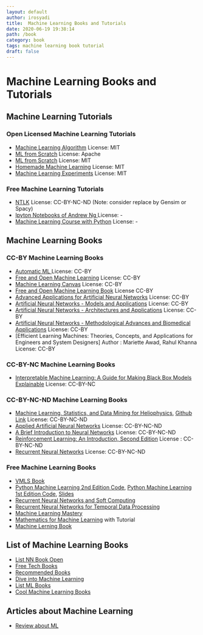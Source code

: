 ```yaml
---
layout: default
author: irosyadi
title:  Machine Learning Books and Tutorials
date: 2020-06-19 19:38:14
path: /book
category: book
tags: machine learning book tutorial
draft: false
---
```


# Machine Learning Books and Tutorials

## Machine Learning Tutorials

### Open Licensed Machine Learning Tutorials
- [Machine Learning Algorithm](https://github.com/rushter/MLAlgorithms) License: MIT
- [ML from Scratch](https://github.com/jarfa/ML_from_scratch/) License: Apache
- [ML from Scratch](https://github.com/eriklindernoren/ML-From-Scratch) License: MIT
- [Homemade Machine Learning](https://github.com/trekhleb/homemade-machine-learning) License: MIT
- [Machine Learning Experiments](https://github.com/trekhleb/machine-learning-experiments) License: MIT

### Free Machine Learning Tutorials
- [NTLK](https://www.nltk.org/book/) License: CC-BY-NC-ND (Note: consider replace by Gensim or Spacy)
- [Ipyton Notebooks of Andrew Ng ](https://github.com/jdwittenauer/ipython-notebooks) License: -
- [Machine Learning Course with Python](https://github.com/machinelearningmindset/machine-learning-course) License: -

## Machine Learning Books

### CC-BY Machine Learning Books
- [Automatic ML ](https://www.automl.org/book/) License: CC-BY
- [Free and Open Machine Learning](https://freeandopenmachinelearning.readthedocs.io/en/latest/) License: CC-BY
- [Machine Learning Canvas](https://www.louisdorard.com/machine-learning-canvas) License: CC-BY
- [Free and Open Machine Learning Book](https://freeandopenmachinelearning.readthedocs.io/en/latest/#) License CC-BY
- [Advanced Applications for Artificial Neural Networks](https://www.intechopen.com/books/advanced-applications-for-artificial-neural-networks) License: CC-BY
- [Artificial Neural Networks - Models and Applications](https://www.intechopen.com/books/artificial-neural-networks-models-and-applications) License: CC-BY
- [Artificial Neural Networks - Architectures and Applications](https://www.intechopen.com/books/artificial-neural-networks-models-and-applications) License: CC-BY
- [Artificial Neural Networks - Methodological Advances and Biomedical Applications](https://www.intechopen.com/books/artificial-neural-networks-methodological-advances-and-biomedical-applications) License: CC-BY
- [Efficient Learning Machines: Theories, Concepts, and Applications for Engineers and System Designers] Author : Mariette Awad, Rahul Khanna License: CC-BY

### CC-BY-NC Machine Learning Books
- [Interpretable Machine Learning: A Guide for Making Black Box Models Explainable](https://christophm.github.io/interpretable-ml-book/) License: CC-BY-NC

### CC-BY-NC-ND Machine Learning Books
- [Machine Learning, Statistics, and Data Mining for Heliophysics](https://helioml.org/title), [Github Link](https://github.com/HelioML/HelioML) License: CC-BY-NC-ND 
- [Applied Artificial Neural Networks](https://www.mdpi.com/books/pdfview/book/236) License: CC-BY-NC-ND
- [A Brief Introduction to Neural Networks](https://www.dkriesel.com/en/science/neural_networks) License: CC-BY-NC-ND 
- [Reinforcement Learning: An Introduction, Second Edition](https://incompleteideas.net/sutton/book/the-book.html) License : CC-BY-NC-ND 
- [Recurrent Neural Networks](https://www.intechopen.com/books/recurrent_neural_networks) License: CC-BY-NC-ND

### Free Machine Learning Books
- [VMLS Book](https://vmls-book.stanford.edu/)
- [Python Machine Learning 2nd Edition Code](https://github.com/rasbt/python-machine-learning-book-2nd-edition), [Python Machine Learning 1st Edition Code](https://github.com/rasbt/python-machine-learning-book), [Slides](https://github.com/dmitriydligach/PyMLSlides)
- [Recurrent Neural Networks and Soft Computing](https://www.intechopen.com/books/recurrent-neural-networks-and-soft-computing)
- [Recurrent Neural Networks for Temporal Data Processing](https://www.intechopen.com/books/recurrent-neural-networks-for-temporal-data-processing)
- [Machine Learning Mastery](https://machinelearningmastery.com/)
- [Mathematics for Machine Learning](https://mml-book.github.io/) with Tutorial
- [Machine Lerning Book](https://www.cs.ubc.ca/~murphyk/MLbook/)

## List of Machine Learning Books
- [List NN Book Open](https://www.freetechbooks.com/neural-networks-f58.html)
- [Free Tech Books](https://www.freetechbooks.com/licenses?page=1)
- [Recommended Books](https://mentorcruise.com/books/ml/)
- [Dive into Machine Learning](https://github.com/hangtwenty/dive-into-machine-learning)
- [List ML Books](https://www.readthistwice.com/lists/best-machine-learning-books?s=rlearnmachinelearning)
- [Cool Machine Learning Books](https://matpalm.com/blog/cool_machine_learning_books/)

## Articles about Machine Learning
- [Review about ML](https://link.springer.com/article/10.1007/s10462-018-09679-z)